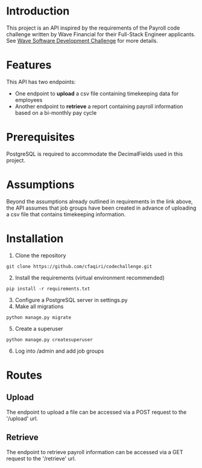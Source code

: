 # Introduction
This project is an API inspired by the requirements of the Payroll code challenge written by Wave Financial for their Full-Stack Engineer applicants. See [Wave Software Development Challenge](https://github.com/wvchallenges/se-challenge-payroll) for more details. 

# Features
This API has two endpoints:
- One endpoint to **upload** a csv file containing timekeeping data for employees
- Another endpoint to **retrieve** a report containing payroll information based on a bi-monthly pay cycle

# Prerequisites
PostgreSQL is required to accommodate the DecimalFields used in this project. 

# Assumptions
Beyond the assumptions already outlined in requirements in the link above, the API assumes that job groups have been created in advance of uploading a csv file that contains timekeeping information. 

# Installation
1. Clone the repository
```
git clone https://github.com/cfaqiri/codechallenge.git
```
2. Install the requirements (virtual environment recommended)
```
pip install -r requirements.txt
```
3. Configure a PostgreSQL server in settings.py
4. Make all migrations
```
python manage.py migrate
```
5. Create a superuser
```
python manage.py createsuperuser
```
6. Log into /admin and add job groups

# Routes
## Upload 
The endpoint to upload a file can be accessed via a POST request to the '/upload' url.
## Retrieve
The endpoint to retrieve payroll information can be accessed via a GET request to the '/retrieve' url.



